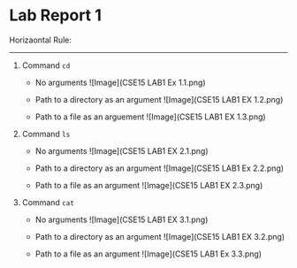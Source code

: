 # Lab Report 1
Horizaontal Rule:

---
1. Command `cd`
   - No arguments
![Image](CSE15 LAB1 Ex 1.1.png)
  
   - Path to a directory as an argument
![Image](CSE15 LAB1 EX 1.2.png)
  
   - Path to a file as an arguement
![Image](CSE15 LAB1 EX 1.3.png)


2. Command `ls`
   - No  arguments
![Image](CSE15 LAB1 EX 2.1.png)
  
   - Path to a directory as an argument
![Image](CSE15 LAB1 Ex 2.2.png)
  
   - Path to a file as an argument
![Image](CSE15 LAB1 EX 2.3.png)


3. Command `cat`
   - No arguments
![Image](CSE15 LAB1 EX 3.1.png)
  
   - Path to a directory as an argument
![Image](CSE15 LAB1 EX 3.2.png)
  
   - Path to a file as an argument
![Image](CSE15 LAB1 Ex 3.3.png)
